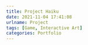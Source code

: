 ```yaml
---
title: Project Haiku
date: 2021-11-04 17:41:08
urlname: Project
tags: [Game, Interactive Art]
categories: Portfolio
---
```

